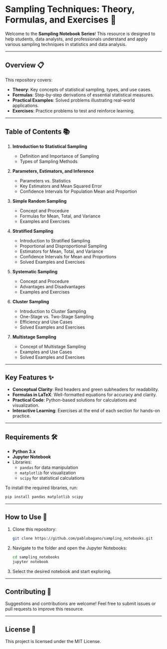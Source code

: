# Sampling Techniques: Theory, Formulas, and Exercises 🚀

Welcome to the **Sampling Notebook Series**! This resource is designed to help students, data analysts, and professionals understand and apply various sampling techniques in statistics and data analysis.

---

## **Overview 📋**

This repository covers:
- **Theory**: Key concepts of statistical sampling, types, and use cases.
- **Formulas**: Step-by-step derivations of essential statistical measures.
- **Practical Examples**: Solved problems illustrating real-world applications.
- **Exercises**: Practice problems to test and reinforce learning.

---

## **Table of Contents 📚**

1. **Introduction to Statistical Sampling**
   - Definition and Importance of Sampling
   - Types of Sampling Methods

2. **Parameters, Estimators, and Inference**
   - Parameters vs. Statistics
   - Key Estimators and Mean Squared Error
   - Confidence Intervals for Population Mean and Proportion

3. **Simple Random Sampling**
   - Concept and Procedure
   - Formulas for Mean, Total, and Variance
   - Examples and Exercises

4. **Stratified Sampling**
   - Introduction to Stratified Sampling
   - Proportional and Disproportional Sampling
   - Estimators for Mean, Total, and Variance
   - Confidence Intervals for Mean and Proportions
   - Solved Examples and Exercises

5. **Systematic Sampling**
   - Concept and Procedure
   - Advantages and Disadvantages
   - Examples and Exercises

6. **Cluster Sampling**
   - Introduction to Cluster Sampling
   - One-Stage vs. Two-Stage Sampling
   - Efficiency and Use Cases
   - Solved Examples and Exercises

7. **Multistage Sampling**
   - Concept of Multistage Sampling
   - Examples and Use Cases
   - Solved Examples and Exercises

---

## **Key Features ✨**

- **Conceptual Clarity**: Red headers and green subheaders for readability.  
- **Formulas in LaTeX**: Well-formatted equations for accuracy and clarity.  
- **Practical Code**: Python-based solutions for calculations and visualization.  
- **Interactive Learning**: Exercises at the end of each section for hands-on practice.

---

## **Requirements 🛠️**

- **Python 3.x**  
- **Jupyter Notebook**  
- Libraries:
  - `pandas` for data manipulation  
  - `matplotlib` for visualization  
  - `scipy` for statistical calculations

To install the required libraries, run:  
```bash
pip install pandas matplotlib scipy
```

---

## **How to Use 📝**

1. Clone this repository:  
   ```bash
   git clone https://github.com/pablobagano/sampling_notebooks.git
   ```
2. Navigate to the folder and open the Jupyter Notebooks:
   ```bash
   cd sampling_notebooks
   jupyter notebook
   ```
3. Select the desired notebook and start exploring.

---

## **Contributing 🤝**

Suggestions and contributions are welcome! Feel free to submit issues or pull requests to improve this resource.

---

## **License 📄**

This project is licensed under the MIT License.
